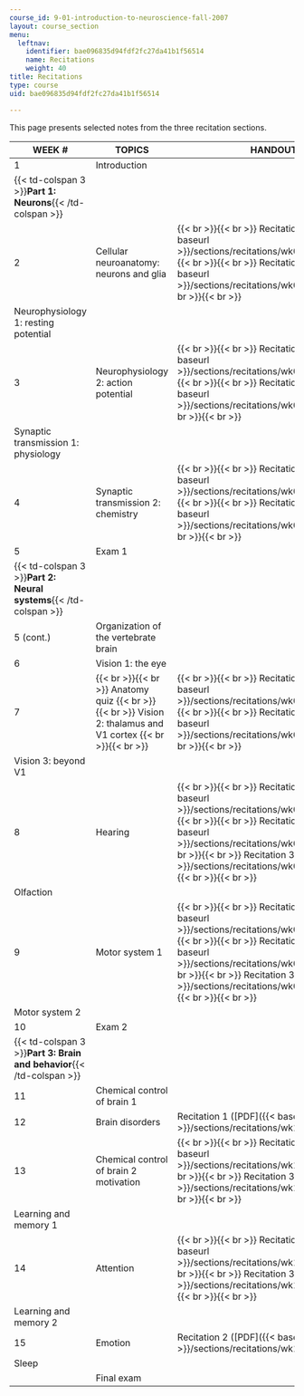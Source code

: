 ```yaml
---
course_id: 9-01-introduction-to-neuroscience-fall-2007
layout: course_section
menu:
  leftnav:
    identifier: bae096835d94fdf2fc27da41b1f56514
    name: Recitations
    weight: 40
title: Recitations
type: course
uid: bae096835d94fdf2fc27da41b1f56514

---
```


This page presents selected notes from the three recitation sections.

| WEEK # | TOPICS | HANDOUTS |
| --- | --- | --- |
| 1 | Introduction | &nbsp; |
| {{< td-colspan 3 >}}**Part 1: Neurons**{{< /td-colspan >}} |||
| 2 | Cellular neuroanatomy: neurons and glia |  {{< br >}}{{< br >}} Recitation 1 ([PDF]({{< baseurl >}}/sections/recitations/wk02_sechand0910)) {{< br >}}{{< br >}} Recitation 2 ([PDF]({{< baseurl >}}/sections/recitations/wk02_9_01_r01)) {{< br >}}{{< br >}}  |
| Neurophysiology 1: resting potential |
| 3 | Neurophysiology 2: action potential |  {{< br >}}{{< br >}} Recitation 1 ([PDF]({{< baseurl >}}/sections/recitations/wk03_sechand0917)) {{< br >}}{{< br >}} Recitation 2 ([PDF]({{< baseurl >}}/sections/recitations/wk03_9_01_r02)) {{< br >}}{{< br >}}  |
| Synaptic transmission 1: physiology |
| 4 | Synaptic transmission 2: chemistry |  {{< br >}}{{< br >}} Recitation 1 ([PDF]({{< baseurl >}}/sections/recitations/wk04_sechand0924)) {{< br >}}{{< br >}} Recitation 2 ([PDF]({{< baseurl >}}/sections/recitations/wk04_9_01_r03)) {{< br >}}{{< br >}}  |
| 5 | Exam 1 | &nbsp; |
| {{< td-colspan 3 >}}**Part 2: Neural systems**{{< /td-colspan >}} |||
| 5 (cont.) | Organization of the vertebrate brain | &nbsp; |
| 6 | Vision 1: the eye | &nbsp; |
| 7 |  {{< br >}}{{< br >}} Anatomy quiz {{< br >}}{{< br >}} Vision 2: thalamus and V1 cortex {{< br >}}{{< br >}}  |  {{< br >}}{{< br >}} Recitation 1 ([PDF]({{< baseurl >}}/sections/recitations/wk07_sechand1015)) {{< br >}}{{< br >}} Recitation 2 ([PDF]({{< baseurl >}}/sections/recitations/wk07_9_01_r04)) {{< br >}}{{< br >}}  |
| Vision 3: beyond V1 |
| 8 | Hearing |  {{< br >}}{{< br >}} Recitation 1 ([PDF]({{< baseurl >}}/sections/recitations/wk08_sechand1022)) {{< br >}}{{< br >}} Recitation 2 ([PDF]({{< baseurl >}}/sections/recitations/wk08_9_01_r05)) {{< br >}}{{< br >}} Recitation 3 ([PDF]({{< baseurl >}}/sections/recitations/wk08_hand102407)) {{< br >}}{{< br >}}  |
| Olfaction |
| 9 | Motor system 1 |  {{< br >}}{{< br >}} Recitation 1 ([PDF]({{< baseurl >}}/sections/recitations/wk09_sechand1029)) {{< br >}}{{< br >}} Recitation 2 ([PDF]({{< baseurl >}}/sections/recitations/wk09_9_01_r06)) {{< br >}}{{< br >}} Recitation 3 ([PDF]({{< baseurl >}}/sections/recitations/wk09_hand103107)) {{< br >}}{{< br >}}  |
| Motor system 2 |
| 10 | Exam 2 | &nbsp; |
| {{< td-colspan 3 >}}**Part 3: Brain and behavior**{{< /td-colspan >}} |||
| 11 | Chemical control of brain 1 | &nbsp; |
| 12 | Brain disorders | Recitation 1 ([PDF]({{< baseurl >}}/sections/recitations/wk12_sechand1119)) |
| 13 | Chemical control of brain 2 motivation |  {{< br >}}{{< br >}} Recitation 2 ([PDF]({{< baseurl >}}/sections/recitations/wk13_9_01_r08)) {{< br >}}{{< br >}} Recitation 3 ([PDF]({{< baseurl >}}/sections/recitations/wk13_9_01_r08)) {{< br >}}{{< br >}}  |
| Learning and memory 1 |
| 14 | Attention |  {{< br >}}{{< br >}} Recitation 1 ([PDF]({{< baseurl >}}/sections/recitations/wk13_9_01_r08)) {{< br >}}{{< br >}} Recitation 3 ([PDF]({{< baseurl >}}/sections/recitations/wk14_hand120507)) {{< br >}}{{< br >}}  |
| Learning and memory 2 |
| 15 | Emotion | Recitation 2 ([PDF]({{< baseurl >}}/sections/recitations/wk15_9_01_r09)) |
| Sleep |
| &nbsp; | Final exam |